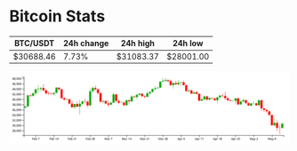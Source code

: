 # Bitcoin Stats

BTC/USDT|24h change|24h high|24h low|
|---|---|---|---|
|$30688.46|7.73%|$31083.37|$28001.00|

<img src="./chart.svg">
